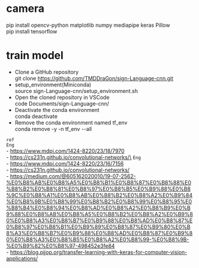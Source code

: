 # camera
pip install opencv-python matplotlib numpy mediapipe keras Pillow \
pip install tensorflow

# train model 
- Clone a GitHub repository \
git clone https://github.com/TMDDraGon/sign-Language-cnn.git
- setup_environment(Miniconda) \
source sign-Language-cnn/setup_environment.sh
- Open the cloned repository in VSCode \
code Documents/sign-Language-cnn/
- Deactivate the conda environment \
conda deactivate
- Remove the conda environment named tf_env \
conda remove -y -n tf_env --all


`ref`\
    `Eng`\
    - https://www.mdpi.com/1424-8220/23/18/7970 \
    - https://cs231n.github.io/convolutional-networks/\
    `Eng`\
    - https://www.mdpi.com/1424-8220/23/16/7156 \
    - https://cs231n.github.io/convolutional-networks/ \
    - https://medium.com/@605162020010/19-07-2562-%E0%B8%AB%E0%B8%A5%E0%B8%B1%E0%B8%87%E0%B8%88%E0%B8%B2%E0%B8%81%E0%B8%97%E0%B8%B5%E0%B9%88%E0%B8%9C%E0%B8%A1%E0%B8%AB%E0%B8%B2%E0%B8%A2%E0%B9%84%E0%B8%9B%E0%B8%99%E0%B8%B2%E0%B8%99%E0%B8%95%E0%B8%B4%E0%B8%94%E0%B8%AD%E0%B8%A2%E0%B8%B9%E0%B9%88%E0%B8%AB%E0%B8%A5%E0%B8%B2%E0%B8%A2%E0%B9%80%E0%B8%A3%E0%B8%B7%E0%B9%88%E0%B8%AD%E0%B8%87%E0%B8%97%E0%B8%B1%E0%B9%89%E0%B8%87%E0%B9%80%E0%B8%A3%E0%B8%B7%E0%B9%88%E0%B8%AD%E0%B8%87%E0%B9%80%E0%B8%A3%E0%B8%B5%E0%B8%A2%E0%B8%99-%E0%B8%9B-%E0%B9%82%E0%B8%97-498452e3fe84 \
    - https://blog.pjjop.org/transfer-learning-with-keras-for-computer-vision-applications/